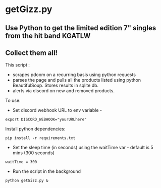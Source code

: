 # getGizz.py 

## Use Python to get the limited edition 7" singles from the hit band KGATLW

## Collect them all!

This script :
- scrapes pdoom on a recurring basis using python requests
- parses the page and pulls all the products listed using python BeautifulSoup. Stores results in sqlite db.
- alerts via discord on new and removed products. 

To use: 
- Set discord webhook URL to env variable -
```
export DISCORD_WEBHOOK="yourURLhere"
```

Install python dependencies: 
```
pip install -r requirements.txt
```

- Set the sleep time (in seconds) using the waitTime var - default is 5 mins (300 seconds)

```
waitTime = 300
```


- Run the script in the background

```
python getGizz.py &
```